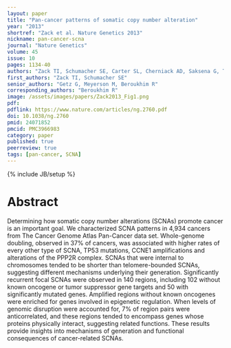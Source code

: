 ```yaml
---
layout: paper
title: "Pan-cancer patterns of somatic copy number alteration"
year: "2013"
shortref: "Zack et al. Nature Genetics 2013"
nickname: pan-cancer-scna
journal: "Nature Genetics"
volume: 45
issue: 10
pages: 1134-40
authors: "Zack TI, Schumacher SE, Carter SL, Cherniack AD, Saksena G, Tabak B, Lawrence MS, Zhsng CZ, Wala J, Mermel CH, Sougnez C, Gabriel SB, Hernandez B, Shen H, Laird PW, Getz G, Meyerson M, Beroukhim R"
first_authors: "Zack TI, Schumacher SE"
senior_authors: "Getz G, Meyerson M, Beroukhim R"
corresponding_authors: "Beroukhim R"
image: /assets/images/papers/Zack2013_Fig1.png
pdf:
pdflink: https://www.nature.com/articles/ng.2760.pdf
doi: 10.1038/ng.2760
pmid: 24071852
pmcid: PMC3966983
category: paper
published: true
peerreview: true
tags: [pan-cancer, SCNA]
---
```

{% include JB/setup %}

# Abstract

Determining how somatic copy number alterations (SCNAs) promote cancer is an important goal. We characterized SCNA patterns in 4,934 cancers from The Cancer Genome Atlas Pan-Cancer data set. Whole-genome doubling, observed in 37% of cancers, was associated with higher rates of every other type of SCNA, TP53 mutations, CCNE1 amplifications and alterations of the PPP2R complex. SCNAs that were internal to chromosomes tended to be shorter than telomere-bounded SCNAs, suggesting different mechanisms underlying their generation. Significantly recurrent focal SCNAs were observed in 140 regions, including 102 without known oncogene or tumor suppressor gene targets and 50 with significantly mutated genes. Amplified regions without known oncogenes were enriched for genes involved in epigenetic regulation. When levels of genomic disruption were accounted for, 7% of region pairs were anticorrelated, and these regions tended to encompass genes whose proteins physically interact, suggesting related functions. These results provide insights into mechanisms of generation and functional consequences of cancer-related SCNAs.
